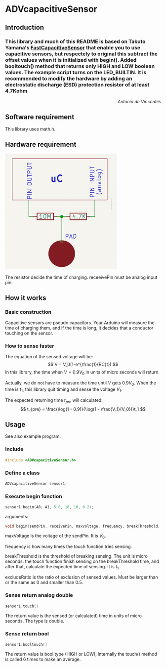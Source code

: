 # ADVcapacitiveSensor

## Introduction

### This library and much of this README is based on Takuto Yamana's [FastCapacitiveSensor](https://github.com/Nyanyan/FastCapacitiveSensor) that enable you to use capacitive sensors, but respectely to original this subtract the offset values ​​when it is initialized with begin(). Added booltouch() method that returns only HIGH and LOW boolean values. The example script turns on the LED_BUILTIN. It is recommended to modify the hardware by adding an electrostatic discharge (ESD) protection resistor of at least 4.7Kohm
<div style="text-align: right"><em>Antonio de Vincentiis</em></div>

## Software requirement

This library uses math.h.

## Hardware requirement

![](img/hardwarerequirement.PNG)

The resistor decide the time of charging. receeivePin must be analog input pin.

## How it works

### Basic construction

Capacitive sensors are pseudo capacitors. Your Arduino will measure the time of charging them, and if the time is long, it decides that a conductor touching on the sensor.

### How to sense faster

The equation of the sensed voltage will be:
$$
V = V_0(1-e^{\frac{1}{RC}t})
$$
In this library, the time when $V=0.9V_0$ in units of micro seconds will return.

Actually, we do not have to measure the time until $V$ gets $0.9V_0$. When the time is $t_1$, this library quit timing and sense the voltage $V_1$.

The expected returning time $t_{pre}$ will calculated:
$$
t_{pre} = \frac{\log(1 - 0.9)}{\log(1 - \frac{V_1}{V_0})}t_1
$$

## Usage

See also example program.

### Include

```c++
#include <ADVcapacitiveSensor.h>
```

### Define a class

```c++
ADVcapacitiveSensor sensor1;
```

### Execute begin function

```c++
sensor1.begin(A0, A1, 5.0, 10, 10, 0.2);
```

arguments:

```c++
void begin(sendPin, receivePin, maxVoltage, frequency, breakThreshold, excludeRatio);
```

maxVoltage is the voltage of the sendPin. It is $V_0$.

frequency is how many times the touch function tries sensing.

breakThreshold is the threshold of breaking sensing. The unit is micro seconds. the touch function finish sensing on the breakThreshold time, and after that, calculate the expected time of sensing. It is $t_1$.

excludeRatio is the ratio of exclusion of sensed values. Must be larger than or the same as 0 and smaller than 0.5.

### Sense return analog double

```c++
sensor1.touch()
```

The return value is the sensed (or calculated) time in units of micro seconds. The type is double.

### Sense return bool

```c++
sensor1.booltouch()
```

The return value is bool type (HIGH or LOW), internally the touch() method is called 6 times to make an average.